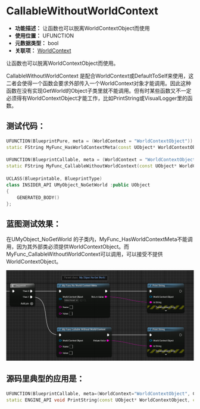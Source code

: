 ﻿# CallableWithoutWorldContext

- **功能描述：** 让函数也可以脱离WorldContextObject而使用
- **使用位置：** UFUNCTION
- **元数据类型：** bool
- **关联项：** [WorldContext](#Meta_Blueprint_WorldContext)

让函数也可以脱离WorldContextObject而使用。

CallableWithoutWorldContext 是配合WorldContext或DefaultToSelf来使用，这二者会使得一个函数会要求外部传入一个WorldContext对象才能调用。因此这种函数在没有实现GetWorld的Object子类里就不能调用。但有时某些函数又不一定必须得有WorldContextObject才能工作，比如PrintString或VisualLogger里的函数。

## 测试代码：

```cpp
UFUNCTION(BlueprintPure, meta = (WorldContext = "WorldContextObject"))
static FString MyFunc_HasWorldContextMeta(const UObject* WorldContextObject, FString name, FString value);

UFUNCTION(BlueprintCallable, meta = (WorldContext = "WorldContextObject",CallableWithoutWorldContext))
static FString MyFunc_CallableWithoutWorldContext(const UObject* WorldContextObject, FString name, FString value);

UCLASS(Blueprintable, BlueprintType)
class INSIDER_API UMyObject_NoGetWorld :public UObject
{
	GENERATED_BODY()
};
```

## 蓝图测试效果：

在UMyObject_NoGetWorld 的子类内，MyFunc_HasWorldContextMeta不能调用，因为其外部类必须提供WorldContextObject。而MyFunc_CallableWithoutWorldContext可以调用，可以接受不提供WorldContextObject。

![Untitled](Meta_Blueprint_CallableWithoutWorldContext_Untitled.png)

## 源码里典型的应用是：

```cpp
UFUNCTION(BlueprintCallable, meta=(WorldContext="WorldContextObject", CallableWithoutWorldContext, Keywords = "log print", AdvancedDisplay = "2", DevelopmentOnly), Category="Development")
static ENGINE_API void PrintString(const UObject* WorldContextObject, const FString& InString = FString(TEXT("Hello")), bool bPrintToScreen = true, bool bPrintToLog = true, FLinearColor TextColor = FLinearColor(0.0f, 0.66f, 1.0f), float Duration = 2.f, const FName Key = NAME_None);
```